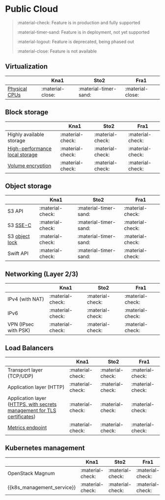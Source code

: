 # Public Cloud

> :material-check: Feature is in production and fully supported
>
> :material-timer-sand: Feature is in deployment, not yet supported
>
> :material-logout: Feature is deprecated, being phased out
>
> :material-close: Feature is not available

## Virtualization
|                                                              | Kna1                  | Sto2                  | Fra1             |
| -------------                                                | ----------------      | --------------------- | ---------------- |
| [Physical CPUs](../flavors/index.md#compute-tiers)           | :material-close:      | :material-timer-sand: | :material-close: |


## Block storage
|                                                                        | Kna1             | Sto2             | Fra1             |
| ------------------------------                                         | ---------------- | ---------------- | ---------------- |
| Highly available storage                                               | :material-check: | :material-check: | :material-check: |
| [High-performance local storage](../flavors/index.md#compute-tiers)    | :material-check: | :material-check: | :material-check: |
| [Volume encryption](../../howto/openstack/cinder/encrypted-volumes.md) | :material-check: | :material-check: | :material-check: |


## Object storage
|                                                                | Kna1             | Sto2                  | Fra1             |
| ------------------------------                                 | ---------------- | ----------------      | ---------------- |
| S3 API                                                         | :material-check: | :material-timer-sand: | :material-check: |
| S3 [SSE-C](../../howto/object-storage/s3/sse-c.md)             | :material-check: | :material-timer-sand: | :material-check: |
| S3 [object lock](../../howto/object-storage/s3/object-lock.md) | :material-check: | :material-timer-sand: | :material-check: |
| Swift API                                                      | :material-check: | :material-timer-sand: | :material-check: |


## Networking (Layer 2/3)
|                      | Kna1             | Sto2             | Fra1             |
| -------------------- | ---------------- | ---------------- | ---------------- |
| IPv4 (with NAT)      | :material-check: | :material-check: | :material-check: |
| IPv6                 | :material-check: | :material-check: | :material-check: |
| VPN (IPsec with PSK) | :material-check: | :material-check: | :material-check: |


## Load Balancers
|                                                                                                                    | Kna1             | Sto2             | Fra1             |
| --------------------------------------------------------------------                                               | ---------------- | ---------------- | ---------------- |
| Transport layer (TCP/UDP)                                                                                          | :material-check: | :material-check: | :material-check: |
| Application layer (HTTP)                                                                                           | :material-check: | :material-check: | :material-check: |
| Application layer ([HTTPS, with secrets management for TLS certificates](../../howto/openstack/octavia/tls-lb.md)) | :material-check: | :material-check: | :material-check: |
| [Metrics endpoint](../../howto/openstack/octavia/metrics.md)                                                       | :material-check: | :material-check: | :material-check: |


## Kubernetes management
|                            | Kna1             | Sto2             | Fra1             |
| -----------------          | ---------------- | ---------------- | ---------------- |
| OpenStack Magnum           | :material-check: | :material-check: | :material-check: |
| {{k8s_management_service}} | :material-check: | :material-check: | :material-check: |

